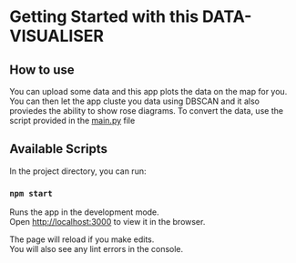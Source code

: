 # Getting Started with this DATA-VISUALISER

## How to use

You can upload some data and this app plots the data on the map for you. You can then let the app cluste you data using DBSCAN and it also proviedes the ability to show rose diagrams. 
To convert the data, use the script provided in the [main.py](https://github.com/Flips2001/practicalWork/blob/main/src/data/main.py) file

## Available Scripts

In the project directory, you can run:

### `npm start`

Runs the app in the development mode.\
Open [http://localhost:3000](http://localhost:3000) to view it in the browser.

The page will reload if you make edits.\
You will also see any lint errors in the console.



